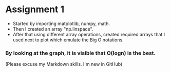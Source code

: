 # Assignment 1
* Started by importing matplotlib, numpy, math.
* Then I created an array "np.linspace".
* After that using different array operations, created required arrays that I used next to plot which emulate the Big O notations.
### By looking at the graph, it is visible that O(logn) is the best.

(Please excuse my Markdown skills. I'm new in GitHub)
